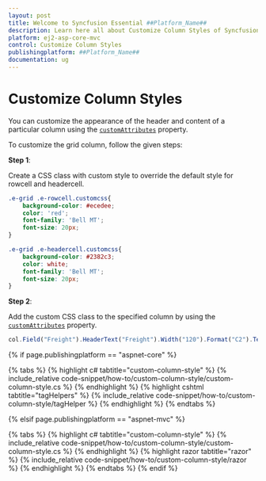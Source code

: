 ```yaml
---
layout: post
title: Welcome to Syncfusion Essential ##Platform_Name##
description: Learn here all about Customize Column Styles of Syncfusion Essential ##Platform_Name## widgets based on HTML5 and jQuery.
platform: ej2-asp-core-mvc
control: Customize Column Styles
publishingplatform: ##Platform_Name##
documentation: ug
---
```



# Customize Column Styles

You can customize the appearance of the header and content of a particular column using the [`customAttributes`](https://help.syncfusion.com/cr/aspnetcore-js2/Syncfusion.EJ2.Grids.GridColumn.html#Syncfusion_EJ2_Grids_GridColumn_CustomAttributes) property.

To customize the grid column, follow the given steps:

**Step 1**:

Create a CSS class with custom style to override the default style for rowcell and headercell.

```css
.e-grid .e-rowcell.customcss{
    background-color: #ecedee;
    color: 'red';
    font-family: 'Bell MT';
    font-size: 20px;
}

.e-grid .e-headercell.customcss{
    background-color: #2382c3;
    color: white;
    font-family: 'Bell MT';
    font-size: 20px;
}

```

**Step 2**:

Add the custom CSS class to the specified column by using the [`customAttributes`](https://help.syncfusion.com/cr/aspnetcore-js2/Syncfusion.EJ2.Grids.GridColumn.html#Syncfusion_EJ2_Grids_GridColumn_CustomAttributes) property.

```typescript
col.Field("Freight").HeaderText("Freight").Width("120").Format("C2").TextAlign(Syncfusion.EJ2.Grids.TextAlign.Right).CustomAttributes(new { @class = "customcss" }).Add();

```

{% if page.publishingplatform == "aspnet-core" %}

{% tabs %}
{% highlight c# tabtitle="custom-column-style" %}
{% include_relative code-snippet/how-to/custom-column-style/custom-column-style.cs %}
{% endhighlight %}
{% highlight cshtml tabtitle="tagHelpers" %}
{% include_relative code-snippet/how-to/custom-column-style/tagHelper %}
{% endhighlight %}
{% endtabs %}

{% elsif page.publishingplatform == "aspnet-mvc" %}

{% tabs %}
{% highlight c# tabtitle="custom-column-style" %}
{% include_relative code-snippet/how-to/custom-column-style/custom-column-style.cs %}
{% endhighlight %}
{% highlight razor tabtitle="razor" %}
{% include_relative code-snippet/how-to/custom-column-style/razor %}
{% endhighlight %}
{% endtabs %}
{% endif %}


